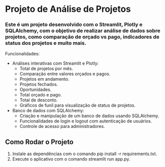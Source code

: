 # Projeto de Análise de Projetos
### Este é um projeto desenvolvido com o Streamlit, Plotly e SQLAlchemy, com o objetivo de realizar análise de dados sobre projetos, como comparação de orçado vs pago, indicadores de status dos projetos e muito mais.

Funcionalidades:
- Análises interativas com Streamlit e Plotly:
  - Total de projetos por mês.
  - Comparação entre valores orçados e pagos.
  - Projetos em andamento.
  - Projetos fechados.
  - Oportunidades.
  - Total orçado e pago.
  - Total de desconto.
  - Gráficos de funil para visualização de status de projetos.
- Banco de dados com SQLAlchemy:
  - Criação e manipulação de um banco de dados usando SQLAlchemy.
  - Funcionalidades de login e logout com autenticação de usuários.
  - Controle de acesso para administradores.

## Como Rodar o Projeto
1. Instale as dependências com o comando pip install -r requirements.txt.
2. Execute o aplicativo com o comando streamlit run app.py.
